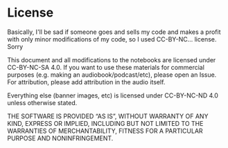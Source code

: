 # License

Basically, I'll be sad if someone goes and sells my code and makes a profit with only minor modifications of my code, so I used CC-BY-NC... license. Sorry

This document and all modifications to the notebooks are licensed under CC-BY-NC-SA 4.0. If you want to use these materials for commercial purposes (e.g. making an audiobook/podcast/etc), please open an Issue. For attribution, please add attribution in the audio itself.

Everything else (banner images, etc) is licensed under CC-BY-NC-ND 4.0 unless otherwise stated.

THE SOFTWARE IS PROVIDED “AS IS”, WITHOUT WARRANTY OF ANY KIND, EXPRESS OR IMPLIED, INCLUDING BUT NOT LIMITED TO THE WARRANTIES OF MERCHANTABILITY, FITNESS FOR A PARTICULAR PURPOSE AND NONINFRINGEMENT.
